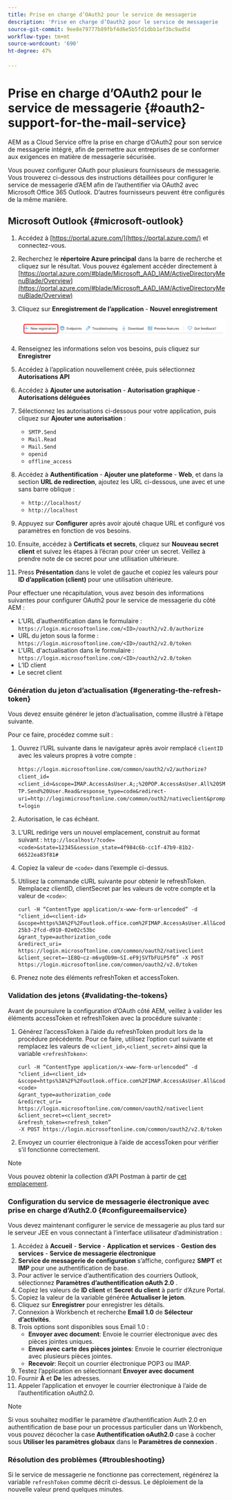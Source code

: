 ```yaml
---
title: Prise en charge d’OAuth2 pour le service de messagerie
description: 'Prise en charge d’Oauth2 pour le service de messagerie  '
source-git-commit: 9ee8e79777b89fbf4d6e5b5fd1dbb1ef3bc9ad5d
workflow-type: tm+mt
source-wordcount: '690'
ht-degree: 47%

---
```


# Prise en charge d’OAuth2 pour le service de messagerie {#oauth2-support-for-the-mail-service}

AEM as a Cloud Service offre la prise en charge d’OAuth2 pour son service de messagerie intégré, afin de permettre aux entreprises de se conformer aux exigences en matière de messagerie sécurisée.

Vous pouvez configurer OAuth pour plusieurs fournisseurs de messagerie. Vous trouverez ci-dessous des instructions détaillées pour configurer le service de messagerie d’AEM afin de l’authentifier via OAuth2 avec Microsoft Office 365 Outlook. D’autres fournisseurs peuvent être configurés de la même manière.

## Microsoft Outlook {#microsoft-outlook}

1. Accédez à [https://portal.azure.com/](https://portal.azure.com/) et connectez-vous.
1. Recherchez le **répertoire Azure principal** dans la barre de recherche et cliquez sur le résultat. Vous pouvez également accéder directement à [https://portal.azure.com/#blade/Microsoft_AAD_IAM/ActiveDirectoryMenuBlade/Overview](https://portal.azure.com/#blade/Microsoft_AAD_IAM/ActiveDirectoryMenuBlade/Overview)
1. Cliquez sur **Enregistrement de l’application** - **Nouvel enregistrement**

   ![](/help/forms/using/assets/outh_outlook.PNG)

1. Renseignez les informations selon vos besoins, puis cliquez sur **Enregistrer**
1. Accédez à l’application nouvellement créée, puis sélectionnez **Autorisations API**
1. Accédez à **Ajouter une autorisation** - **Autorisation graphique** - **Autorisations déléguées**
1. Sélectionnez les autorisations ci-dessous pour votre application, puis cliquez sur **Ajouter une autorisation** :
   * `SMTP.Send`
   * `Mail.Read`
   * `Mail.Send`
   * `openid`
   * `offline_access`
1. Accédez à **Authentification** - **Ajouter une plateforme** - **Web**, et dans la section **URL de redirection**, ajoutez les URL ci-dessous, une avec et une sans barre oblique :
   * `http://localhost/`
   * `http://localhost`
1. Appuyez sur **Configurer** après avoir ajouté chaque URL et configuré vos paramètres en fonction de vos besoins.
1. Ensuite, accédez à **Certificats et secrets**, cliquez sur **Nouveau secret client** et suivez les étapes à l’écran pour créer un secret. Veillez à prendre note de ce secret pour une utilisation ultérieure.
1. Press **Présentation** dans le volet de gauche et copiez les valeurs pour **ID d’application (client)** pour une utilisation ultérieure.

Pour effectuer une récapitulation, vous avez besoin des informations suivantes pour configurer OAuth2 pour le service de messagerie du côté AEM :

* L’URL d’authentification dans le formulaire : `https://login.microsoftonline.com/<ID>/oauth2/v2.0/authorize`
* URL du jeton sous la forme : `https://login.microsoftonline.com/<ID>/oauth2/v2.0/token`
* L&#39;URL d&#39;actualisation dans le formulaire : `https://login.microsoftonline.com/<ID>/oauth2/v2.0/token`
* L’ID client
* Le secret client

### Génération du jeton d’actualisation {#generating-the-refresh-token}

Vous devez ensuite générer le jeton d’actualisation, comme illustré à l’étape suivante.

Pour ce faire, procédez comme suit :

1. Ouvrez l’URL suivante dans le navigateur après avoir remplacé `clientID` avec les valeurs propres à votre compte :

   ```https://login.microsoftonline.com/common/oauth2/v2/authorize?client_id=<client_id>&scope=IMAP.AccessAsUser.A;;%20POP.AccessAsUser.All%20SMTP.Send%20User.Read&response_type=code&redirect-uri=http://loginmicrosoftonline.com/common/outh2/nativeclient&prompt=login```

1. Autorisation, le cas échéant.
1. L’URL redirige vers un nouvel emplacement, construit au format suivant : `http://localhost/?code=<code>&state=12345&session_state=4f984c6b-cc1f-47b9-81b2-66522ea83f81#`
1. Copiez la valeur de `<code>` dans l’exemple ci-dessus.
1. Utilisez la commande cURL suivante pour obtenir le refreshToken. Remplacez clientID, clientSecret par les valeurs de votre compte et la valeur de `<code>`:

   ```
   curl -H “ContentType application/x-www-form-urlencoded” -d 
   "client_id=<client-id>
   &scope=https%3A%2F%2Foutlook.office.com%2FIMAP.AccessAsUser.All&code=M.R3_BAY.1bf609bf-25b3-2fcd-d910-02e02c53bc
   &grant_type=authorization_code
   &redirect_uri= https://login.microsoftonline.com/common/oauth2/nativeclient
   &client_secret=~1E8Q~cz-m6vgOb9m~SI.eF9jSVTbFUiP5f0” -X POST https://login.microsoftonline.com/common/oauth2/v2.0/token
   ```

1. Prenez note des éléments refreshToken et accessToken.

### Validation des jetons {#validating-the-tokens}

Avant de poursuivre la configuration d’OAuth côté AEM, veillez à valider les éléments accessToken et refreshToken avec la procédure suivante :

1. Générez l’accessToken à l’aide du refreshToken produit lors de la procédure précédente. Pour ce faire, utilisez l’option curl suivante et remplacez les valeurs de `<client_id>`,`<client_secret>` ainsi que la variable `<refreshToken>`:

   ```
   curl -H “ContentType application/x-www-form-urlencoded” -d 
   "client_id=<client_id>
   &scope=https%3A%2F%2Foutlook.office.com%2FIMAP.AccessAsUser.All&code=<code>
   &grant_type=authorization_code
   &redirect_uri= https://login.microsoftonline.com/common/oauth2/nativeclient
   &client_secret=<client_secret>
   &refresh_token=<refresh_token” 
   -X POST https://login.microsoftonline.com/common/oauth2/v2.0/token
   ```

1. Envoyez un courrier électronique à l’aide de accessToken pour vérifier s’il fonctionne correctement.

>[!NOTE]
>
> Vous pouvez obtenir la collection d’API Postman à partir de [cet emplacement](https://docs.microsoft.com/fr-fr/azure/active-directory/develop/v2-oauth2-auth-code-flow).

### Configuration du service de messagerie électronique avec prise en charge d’Auth2.0 {#configureemailservice}

Vous devez maintenant configurer le service de messagerie au plus tard sur le serveur JEE en vous connectant à l’interface utilisateur d’administration :

1. Accédez à **Accueil** - **Service** - **Application et services** - **Gestion des services** - **Service de messagerie électronique**
1. **Service de messagerie de configuration** s’affiche, configurez **SMPT** et **IMP** pour une authentification de base.
1. Pour activer le service d’authentification des courriers Outlook, sélectionnez **Paramètres d’authentification oAuth 2.0** .
1. Copiez les valeurs de **ID client** et **Secret du client** à partir d’Azure Portal.
1. Copiez la valeur de la variable générée **Actualiser le jeton**.
1. Cliquez sur **Enregistrer** pour enregistrer les détails.
1. Connexion à Workbench et recherche **Email 1.0** de **Sélecteur d’activités**.
1. Trois options sont disponibles sous Email 1.0 :
   * **Envoyer avec document**: Envoie le courrier électronique avec des pièces jointes uniques.
   * **Envoi avec carte des pièces jointes**: Envoie le courrier électronique avec plusieurs pièces jointes.
   * **Recevoir**: Reçoit un courrier électronique POP3 ou IMAP.
1. Testez l’application en sélectionnant **Envoyer avec document**
1. Fournir **À** et **De** les adresses.
1. Appeler l’application et envoyer le courrier électronique à l’aide de l’authentification oAuth2.0.

>[!NOTE]
>
> Si vous souhaitez modifier le paramètre d’authentification Auth 2.0 en authentification de base pour un processus particulier dans un Workbench, vous pouvez décocher la case **Authentification oAuth2.0** case à cocher sous **Utiliser les paramètres globaux** dans le **Paramètres de connexion** .

### Résolution des problèmes {#troubleshooting}

Si le service de messagerie ne fonctionne pas correctement, régénérez la variable `refreshToken` comme décrit ci-dessus. Le déploiement de la nouvelle valeur prend quelques minutes.


